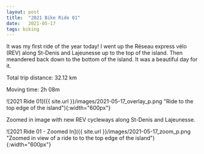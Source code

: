 ```yaml
---
layout: post
title:  "2021 Bike Ride 01"
date:   2021-05-17
tags: biking
---
```


It was my first ride of the year today! I went up the Réseau express vélo (REV) along St-Denis and Lajeunesse up to the top of the island. Then meandered back down to the bottom of the island. It was a beautiful day for it.

Total trip distance: 32.12 km

Moving time: 2h 08m

![2021 Ride 01]({{ site.url }}/images/2021-05-17_overlay_p.png "Ride to the top edge of the island"){:width="600px"}

Zoomed in image with new REV cycleways along St-Denis and Lajeunesse.

![2021 Ride 01 - Zoomed In]({{ site.url }}/images/2021-05-17_zoom_p.png "Zoomed in view of a ride to to the top edge of the island"){:width="600px"}
